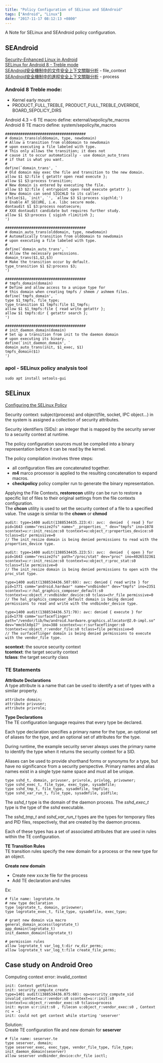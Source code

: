 ```yaml
---
title: "Policy Configuration of SELinux and SEAndroid"
tags: ["Android", "Linux"]
date: "2017-11-17 08:12:13 +0800"
---
```


A Note for SELinux and SEAndroid policy configuration.  

## SEAndroid  

[Security-Enhanced Linux in Android](https://source.android.com/security/selinux/)  
[SELinux for Android 8 - Treble mode](https://source.android.com/security/selinux/images/SELinux_Treble.pdf)  
[SEAndroid安全機制中的文件安全上下文關聯分析](http://blog.csdn.net/luoshengyang/article/details/37749383) - file_context  
[SEAndroid安全機制中的進程安全上下文關聯分析](http://blog.csdn.net/luoshengyang/article/details/38054645) - process  

### Android 8 Treble mode:  

* Kernel early mount  
* PRODUCT_FULL_TREBLE, PRODUCT_FULL_TREBLE_OVERRIDE, BOARD_SEPOLICY_DIRS  

Android 4.3 ~ 6 TE macro define: external/sepolicy/te_macros  
Android 8 TE macro define: system/sepolicy/te_macros  

```
#####################################                                                                                            
# domain_trans(olddomain, type, newdomain)
# Allow a transition from olddomain to newdomain
# upon executing a file labeled with type.
# This only allows the transition; it does not
# cause it to occur automatically - use domain_auto_trans
# if that is what you want.
#
define(`domain_trans', `
# Old domain may exec the file and transition to the new domain.
allow $1 $2:file { getattr open read execute };
allow $1 $3:process transition;
# New domain is entered by executing the file.
allow $3 $2:file { entrypoint open read execute getattr };
# New domain can send SIGCHLD to its caller.
ifelse($1, `init', `', `allow $3 $1:process sigchld;')
# Enable AT_SECURE, i.e. libc secure mode.
dontaudit $1 $3:process noatsecure;
# XXX dontaudit candidate but requires further study.
allow $1 $3:process { siginh rlimitinh };
')

#####################################
# domain_auto_trans(olddomain, type, newdomain)
# Automatically transition from olddomain to newdomain
# upon executing a file labeled with type.
#
define(`domain_auto_trans', `
# Allow the necessary permissions.
domain_trans($1,$2,$3)
# Make the transition occur by default.
type_transition $1 $2:process $3;
')

#####################################
# tmpfs_domain(domain)                                                                                                           
# Define and allow access to a unique type for
# this domain when creating tmpfs / shmem / ashmem files.
define(`tmpfs_domain', `
type $1_tmpfs, file_type;
type_transition $1 tmpfs:file $1_tmpfs;
allow $1 $1_tmpfs:file { read write getattr };
allow $1 tmpfs:dir { getattr search };
')

#####################################
# init_daemon_domain(domain)
# Set up a transition from init to the daemon domain
# upon executing its binary.
define(`init_daemon_domain', `                                                                                                   
domain_auto_trans(init, $1_exec, $1)
tmpfs_domain($1)
')
```

### apol - SELinux policy analysis tool

```
sudo apt install setools-gui
```

## SELinux   

[Configuring the SELinux Policy](https://www.nsa.gov/resources/everyone/digital-media-center/publications/research-papers/assets/files/configuring-selinux-policy-report.pdf)  

Security context: subject(process) and object(file, socket, IPC object...) in the system is assigned a collection of security attributes.  

Security identifiers (SIDs): an integer that is mapped by the security server to a security context at runtime.  

The policy configuration sources must be compiled into a binary representation before it can be read by the kernel.  

The policy compilation involves three steps:  

  * all configuration files are concatenated together.  
  * **m4** marco processor is applied to the resulting concatenation to expand macros.  
  * **checkpolicy** policy compiler run to generate the binary representation.  

Applying the File Contexts, **restorecon** utility can be run to restore a specific list of files to their original settings from the file contexts configuration.  
The **chcon** utility is used to set the security context of a file to a specified value. The usage is similar to the **chown** or **chmod**  


```
audit: type=1400 audit(1388534435.223:4): avc:  denied  { read } for  pid=1643 comm="resize2fs" name="__properties__" dev="tmpfs" ino=1078 scontext=u:r:init_resize:s0 tcontext=u:object_r:properties_device:s0 tclass=dir permissive=0
// The init_resize domain is being denied permissions to read with the properties_device type.  

audit: type=1400 audit(1388534435.223:5): avc:  denied  { open } for  pid=1643 comm="resize2fs" path="/proc/stat" dev="proc" ino=4026532361 scontext=u:r:init_resize:s0 tcontext=u:object_r:proc_stat:s0 tclass=file permissive=0
// The init_resize domain is being denied permissions to open with the proc_stat type.  

type=1400 audit(1388534436.507:69): avc: denied { read write } for pid=1771 comm="android.hardwar" name="vndbinder" dev="tmpfs" ino=2351 scontext=u:r:hal_graphics_composer_default:s0 tcontext=u:object_r:vndbinder_device:s0 tclass=chr_file permissive=0
// The hal_graphics_composer_default domain is being denied permissions to read and write with the vndbinder_device type.  

type=1400 audit(1388534436.571:70): avc: denied { execute } for pid=1778 comm="surfaceflinger" path="/vendor/lib/hw/android.hardware.graphics.allocator@2.0-impl.so" dev="mmcblk0p17" ino=388 scontext=u:r:surfaceflinger:s0 tcontext=u:object_r:vendor_file:s0 tclass=file permissive=0
// The surfaceflinger domain is being denied permissions to execute with the vendor_file type.  

```
**scontext**: the source security context  
**tcontext**: the target security context  
**tclass**: the target security class  

### TE Statements  

**Attribute Declarations**  
A type attribute is a name that can be used to identify a set of types with a similar property.  

```
attribute domain;
attribute privuser;
attribute privrole;
```

**Type Declarations**  
The TE configuration language requires that every type be declared.  

Each type declaration specifies a primary name for the type, an optional set of aliases for the type, and an optional set of attributes for the type.  

During runtime, the example security server always uses the primary name to identify the type when it returns the security context for a SID.  

Aliases can be used to provide shorthand forms or synonyms for a type, but have no significance from a security perspective. Primary names and alias names exist in a single type name space and must all be unique.  

```
type sshd_t, domain, privuser, privrole, privlog, privowner;
type sshd_exec_t, file_type, exec_type, sysadmfile;
type sshd_tmp_t, file_type, sysadmfile, tmpfile;
type sshd_var_run_t, file_type, sysadmfile, pidfile;
```

The *sshd_t* type is the domain of the daemon process. The *sshd_exec_t* type is the type of the *sshd* executable.  

The *sshd_tmp_t* and *sshd_var_run_t* types are the types for temporary files and PID files, respectively, that are created by the daemon process.  

Each of these types has a set of associated attributes that are used in rules within the TE configuration.  

**TE Transition Rules**  
TE transition rules specify the new domain for a process or the new type for an object.  

**Create new domain**  

* Create new xxx.te file for the process  
* Add TE declaration and rules  

Ex:  

```
# file name: logrotate.te
# new type declaration  
type logrotate_t, domain, privowner;
type logrotate_exec_t, file_type, sysadmfile, exec_type;

# grant new domain via macro  
general_domain_access(logrotate_t)
app_domain(logrotate_t)
init_daemon_domain(logrotate_t)

# permission rules
allow logrotate_t var_log_t:dir rw_dir_perms;
allow logrotate_t var_log_t:file create_file_perms;
```

## Case study on Android Oreo  
Computing context error: invalid_context  

```
init: Context getfilecon
init: security_compute_create
type=1401 audit(1388534436.075:60): op=security_compute_sid invalid_context=u:r:vendor:s0 scontext=u:r:init:s0 tcontext=u:object_r:vendor_exec:s0 tclass=process
init: mycon u:r:init:s0 , filecon u:object_r:vendor_exec:s0 , Context rc = -1
init: could not get context while starting 'seserver'
```

Solution:  
Create TE configuration file and new domain for **seserver**  

```
# file name: seserver.te  
type seserver, domain;                                                                                                                                                       
type seserver_exec, exec_type, vendor_file_type, file_type;
init_daemon_domain(seserver)
allow seserver vndbinder_device:chr_file ioctl;
```
